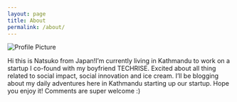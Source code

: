 ```yaml
---
layout: page
title: About
permalink: /about/
---
```


<img src="{{ site.baseurl }}/assets/IMG_1375.JPG" title="Profile Picture" class="profile">

Hi this is Natsuko from Japan!I’m currently living in Kathmandu to work on a startup I co-found with my boyfriend TECHRISE. Excited about all thing related to social impact, social innovation and ice cream. I’ll be blogging about my daily adventures here in Kathmandu starting up our startup. Hope you enjoy it! Comments are super welcome :) 

[centrarium]: https://github.com/bencentra/centrarium
[bencentra]: http://bencentra.com
[jekyll]: https://github.com/jekyll/jekyll
